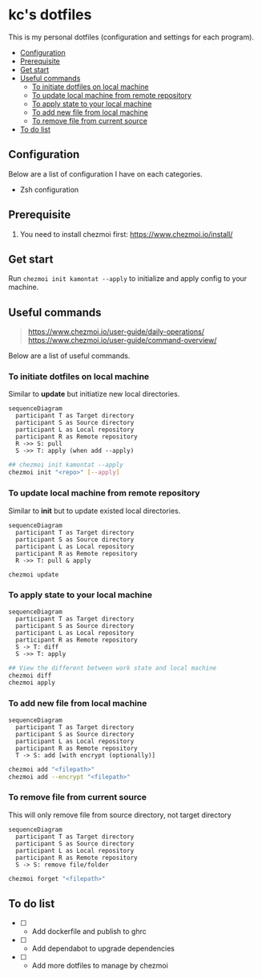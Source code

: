 # kc's dotfiles

This is my personal dotfiles (configuration and settings for each program).

- [Configuration](#configuration)
- [Prerequisite](#prerequisite)
- [Get start](#get-start)
- [Useful commands](#useful-commands)
  - [To initiate dotfiles on local machine](#to-initiate-dotfiles-on-local-machine)
  - [To update local machine from remote repository](#to-update-local-machine-from-remote-repository)
  - [To apply state to your local machine](#to-apply-state-to-your-local-machine)
  - [To add new file from local machine](#to-add-new-file-from-local-machine)
  - [To remove file from current source](#to-remove-file-from-current-source)
- [To do list](#to-do-list)

## Configuration

Below are a list of configuration I have on each categories.

- Zsh configuration

## Prerequisite

1. You need to install chezmoi first: https://www.chezmoi.io/install/

## Get start

Run `chezmoi init kamontat --apply` to initialize and apply config to your machine.

## Useful commands

> https://www.chezmoi.io/user-guide/daily-operations/
> https://www.chezmoi.io/user-guide/command-overview/

Below are a list of useful commands.

### To initiate dotfiles on local machine

Similar to **update** but initiatize new local directories.

```mermaid
sequenceDiagram
  participant T as Target directory
  participant S as Source directory
  participant L as Local repository
  participant R as Remote repository
  R ->> S: pull
  S ->> T: apply (when add --apply)
```

```bash
## chezmoi init kamontat --apply
chezmoi init "<repo>" [--apply]
```

### To update local machine from remote repository

Similar to **init** but to update existed local directories.

```mermaid
sequenceDiagram
  participant T as Target directory
  participant S as Source directory
  participant L as Local repository
  participant R as Remote repository
  R ->> T: pull & apply
```

```bash
chezmoi update
```

### To apply state to your local machine

```mermaid
sequenceDiagram
  participant T as Target directory
  participant S as Source directory
  participant L as Local repository
  participant R as Remote repository
  S -> T: diff
  S ->> T: apply
```

```bash
## View the different between work state and local machine
chezmoi diff
chezmoi apply
```

### To add new file from local machine

```mermaid
sequenceDiagram
  participant T as Target directory
  participant S as Source directory
  participant L as Local repository
  participant R as Remote repository
  T -> S: add [with encrypt (optionally)]
```

```bash
chezmoi add "<filepath>"
chezmoi add --encrypt "<filepath>"
```

### To remove file from current source

This will only remove file from source directory, not target directory

```mermaid
sequenceDiagram
  participant T as Target directory
  participant S as Source directory
  participant L as Local repository
  participant R as Remote repository
  S -> S: remove file/folder
```

```bash
chezmoi forget "<filepath>"
```

## To do list

- [ ] - Add dockerfile and publish to ghrc
- [ ] - Add dependabot to upgrade dependencies
- [ ] - Add more dotfiles to manage by chezmoi
